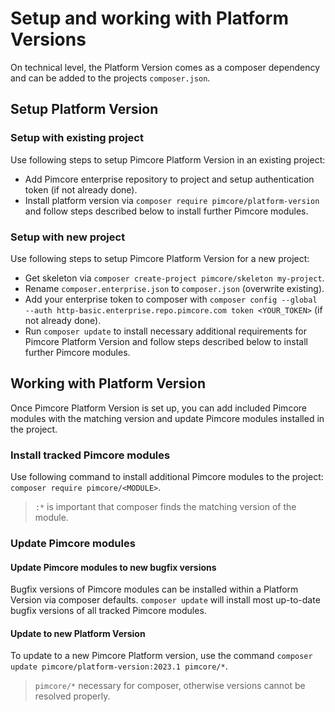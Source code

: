 # Setup and working with Platform Versions

On technical level, the Platform Version comes as a composer dependency and can be added to the projects `composer.json`.

## Setup Platform Version

### Setup with existing project

Use following steps to setup Pimcore Platform Version in an existing project: 
- Add Pimcore enterprise repository to project and setup authentication token (if not already done).
- Install platform version via `composer require pimcore/platform-version`  and follow steps described
  below to install further Pimcore modules.

### Setup with new project

Use following steps to setup Pimcore Platform Version for a new project: 
- Get skeleton via `composer create-project pimcore/skeleton my-project`.
- Rename `composer.enterprise.json` to `composer.json` (overwrite existing).
- Add your enterprise token to composer with `composer config --global --auth http-basic.enterprise.repo.pimcore.com token <YOUR_TOKEN>`
  (if not already done).
- Run `composer update` to install necessary additional requirements for Pimcore Platform Version and follow steps described 
  below to install further Pimcore modules. 


## Working with Platform Version

Once Pimcore Platform Version is set up, you can add included Pimcore modules with the matching version and update Pimcore
modules installed in the project. 

### Install tracked Pimcore modules

Use following command to install additional Pimcore modules to the project: `composer require pimcore/<MODULE>`.

> `:*` is important that composer finds the matching version of the module. 


### Update Pimcore modules

#### Update Pimcore modules to new bugfix versions 

Bugfix versions of Pimcore modules can be installed within a Platform Version via composer defaults. 
`composer update` will install most up-to-date bugfix versions of all tracked Pimcore modules. 

#### Update to new Platform Version

To update to a new Pimcore Platform version, use the command `composer update pimcore/platform-version:2023.1 pimcore/*`. 
> `pimcore/*` necessary for composer, otherwise versions cannot be resolved properly. 

